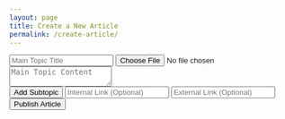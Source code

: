 ```yaml
---
layout: page
title: Create a New Article
permalink: /create-article/
---
```


<form id="articleForm">
  <input type="text" id="mainTopicTitle" placeholder="Main Topic Title" required>
  <input type="file" id="mainTopicImage" accept="image/*" required>
  <textarea id="mainTopicContent" placeholder="Main Topic Content" required></textarea>
  <div id="subtopics"></div>
  <button type="button" id="addSubtopic">Add Subtopic</button>
  <input type="url" id="internalLink" placeholder="Internal Link (Optional)">
  <input type="url" id="externalLink" placeholder="External Link (Optional)">
  <button type="submit">Publish Article</button>
</form>

<script>
  // ... (JavaScript code for form handling, validation, and subtopic fields)
</script>

